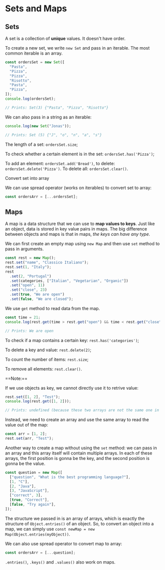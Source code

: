 # Sets and Maps

## Sets

A set is a collection of **unique** values. It doesn't have order.

To create a new set, we write `new Set` and pass in an iterable. The most common iterable is an array.

```js
const ordersSet = new Set([
  "Pasta",
  "Pizza",
  "Pizza",
  "Risotto",
  "Pasta",
  "Pizza",
]);
console.log(ordersSet);

// Prints: Set(3) {"Pasta", "Pizza", "Risotto"}
```

We can also pass in a string as an iterable:

```js
console.log(new Set("Jonas"));

// Prints: Set (5) {"J", "o", "n", "a", "s"}
```

The length of a set: `ordersSet.size`;

To check whether a certain element is in the set: `ordersSet.has('Pizza')`;

To add an element: `ordersSet.add('Bread')`, to delete: `ordersSet.delete('Pizza')`. To delete all: `ordersSet.clear()`.

Convert set into array

We can use spread operator (works on iterables) to convert set to array:

```js
const ordersArr = [...ordersSet];
```

## Maps

A map is a data structure that we can use to **map values to keys**. Just like an object, data is stored in key value pairs in maps. The big difference between objects and maps is that in maps, _the keys can have any type_.

We can first create an empty map using `new Map` and then use `set` method to pass in arguments.

```js
const rest = new Map();
rest.set("name", "Classico Italiano");
rest.set(1, "Italy");
rest
  .set(2, "Portugal")
  .set(categories, ["Italian", "Vegetarian", "Organic"])
  .set("open", 11)
  .set("close", 23)
  .set(true, "We are open")
  .set(false, "We are closed");
```

We use `get` method to read data from the map.

```js
const time = 21;
console.log(rest.get(time > rest.get("open") && time < rest.get("close")));

// Prints: We are open
```

To check if a map contains a certain key: `rest.has('categories')`;

To delete a key and value: `rest.delete(2)`;

To count the number of items: `rest.size`;

To remove all elements: `rest.clear()`.

==Note:==

If we use objects as key, we cannot directly use it to retrive value:

```js
rest.set([1, 2], "Test");
console.log(rest.get([1, 2]));

// Prints: undefined (because these two arrays are not the same one in the heap)
```

Instead, we need to create an array and use the same array to read the value out of the map:

```js
const arr = [1, 2];
rest.set(arr, "Test");
```

Another way to create a map without using the `set` method: we can pass in an array and this array itself will contain multiple arrays. In each of these arrays, the first position is gonna be the key, and the second position is gonna be the value.

```js
const question = new Map([
  ["question", "What is the best programming language?"],
  [1, "C"],
  [2, "Java"],
  [3, "JavaScript"],
  ["correct", 3],
  [true, "Correct"],
  [false, "Try again"],
]);
```

The structure we passed in is an array of arrays, which is exactly the structure of `Object.entries()` of an object. So, to convert an object into a map, we can simply use `const newMap = new Map(Object.entries(myObject))`.

We can also use spread operator to convert map to array:

```js
const ordersArr = [...question];
```

`.entries()`, `.keys()` and `.values()` also work on maps.
